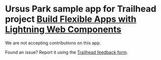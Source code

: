 # Ursus Park sample app for Trailhead project [Build Flexible Apps with Lightning Web Components](https://trailhead.salesforce.com/content/learn/projects/lwc-build-flexible-apps)

We are not accepting contributions on this app.

Found an issue? Report it using the [Trailhead feedback form](https://trailhead.salesforce.com/help?support=home).
